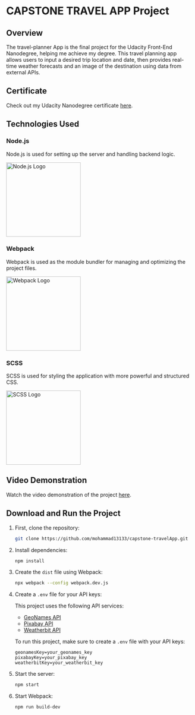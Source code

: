 # CAPSTONE TRAVEL APP Project

## Overview

The travel-planner App is the final project for the Udacity Front-End Nanodegree, helping me achieve my degree. This travel planning app allows users to input a desired trip location and date, then provides real-time weather forecasts and an image of the destination using data from external APIs.

## Certificate

Check out my Udacity Nanodegree certificate [here](https://www.udacity.com/certificate/e/7e0b18f4-0cbc-11ef-96d0-1ffe49edd593).


## Technologies Used

### Node.js

Node.js is used for setting up the server and handling backend logic.

<img src="https://upload.wikimedia.org/wikipedia/commons/d/d9/Node.js_logo.svg" alt="Node.js Logo" width="200"/>

### Webpack

Webpack is used as the module bundler for managing and optimizing the project files.

<img src="https://upload.wikimedia.org/wikipedia/commons/9/94/Webpack.svg" alt="Webpack Logo" width="200"/>

### SCSS

SCSS is used for styling the application with more powerful and structured CSS.

<img src="https://upload.wikimedia.org/wikipedia/commons/9/96/Sass_Logo_Color.svg" alt="SCSS Logo" width="200"/>

## Video Demonstration

Watch the video demonstration of the project [here](https://drive.google.com/file/d/16ZTx0YPJK4WwTr6Y5Ut8U8Tixd5_b1JC/view?usp=sharing).

## Download and Run the Project

1. First, clone the repository:

   ```bash
   git clone https://github.com/mohammad13133/capstone-travelApp.git
   ```

2. Install dependencies:

   ```bash
   npm install
   ```

3. Create the `dist` file using Webpack:

   ```bash
   npx webpack --config webpack.dev.js
   ```

4. Create a `.env` file for your API keys:

   This project uses the following API services:

   - [GeoNames API](http://www.geonames.org/)
   - [Pixabay API](https://pixabay.com/api/docs/)
   - [Weatherbit API](https://www.weatherbit.io/api)

   To run this project, make sure to create a `.env` file with your API keys:

   ```plaintext
   geonamesKey=your_geonames_key
   pixabayKey=your_pixabay_key
   weatherbitKey=your_weatherbit_key
   ```

5. Start the server:

   ```bash
   npm start
   ```

6. Start Webpack:

   ```bash
   npm run build-dev
   ```
